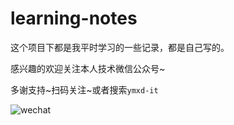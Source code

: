 # learning-notes

这个项目下都是我平时学习的一些记录，都是自己写的。



感兴趣的欢迎关注本人技术微信公众号~

多谢支持~扫码关注~或者搜索`ymxd-it`

![wechat](./wechat.png)

